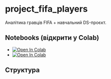 # project_fifa_players

Аналітика гравців FIFA + навчальний DS-проєкт.

## Notebooks (відкрити у Colab)
- [![Open In Colab](https://colab.research.google.com/assets/colab-badge.svg)](https://colab.research.google.com/github/rvkushnir/project_fifa_players/blob/main/notebooks/01_eda_and_labeling.ipynb)
- [![Open In Colab](https://colab.research.google.com/assets/colab-badge.svg)](https://colab.research.google.com/github/rvkushnir/project_fifa_players/blob/main/notebooks/02_analytical_block.ipynb)

## Структура
